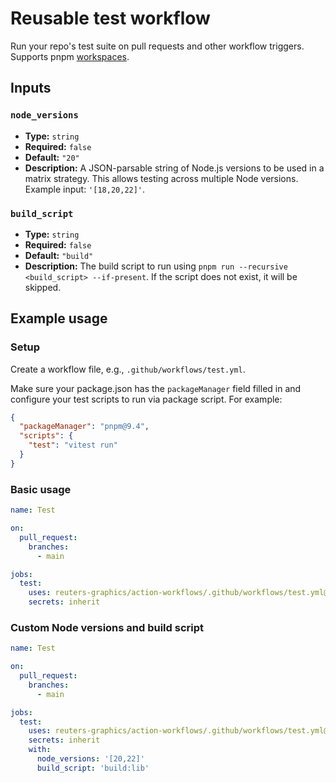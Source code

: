 # Reusable test workflow

Run your repo's test suite on pull requests and other workflow triggers. Supports pnpm [workspaces](https://pnpm.io/workspaces).

## Inputs

### `node_versions`
- **Type:** `string`
- **Required:** `false`
- **Default:** `"20"`
- **Description:** A JSON-parsable string of Node.js versions to be used in a matrix strategy. This allows testing across multiple Node versions. Example input: `'[18,20,22]'`.

### `build_script`
- **Type:** `string`
- **Required:** `false`
- **Default:** `"build"`
- **Description:** The build script to run using `pnpm run --recursive <build_script> --if-present`. If the script does not exist, it will be skipped.


## Example usage

### Setup

Create a workflow file, e.g., `.github/workflows/test.yml`.

Make sure your package.json has the `packageManager` field filled in and configure your test scripts to run via package script. For example:

```json
{
  "packageManager": "pnpm@9.4",
  "scripts": {
    "test": "vitest run"
  }
}
```

### Basic usage

```yaml
name: Test

on:
  pull_request:
    branches:
      - main

jobs:
  test:
    uses: reuters-graphics/action-workflows/.github/workflows/test.yml@main
    secrets: inherit
```

### Custom Node versions and build script

```yaml
name: Test

on:
  pull_request:
    branches:
      - main

jobs:
  test:
    uses: reuters-graphics/action-workflows/.github/workflows/test.yml@main
    secrets: inherit
    with:
      node_versions: '[20,22]'
      build_script: 'build:lib'
```
